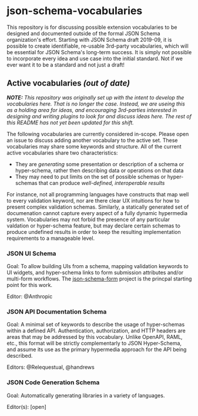 # json-schema-vocabularies

This repository is for discussing possible extension vocabularies to be designed and documented outside of the formal JSON Schema organization's effort.  Starting with JSON Schema draft 2019-09, it is possible to create identifiable, re-usable 3rd-party vocabularies, which will be essential for JSON Schema's long-term success.  It is simply not possible to incorporate every idea and use case into the initial standard.  Not if we ever want it to be a standard and not just a draft!

## Active vocabularies _(out of date)_

_**NOTE:** This repository was originally set up with the intent to develop the vocabularies here.  That is no longer the case.  Instead, we are useing this as a holding area for ideas, and encouraging 3rd-parties interested in designing and writing plugins to look for and discuss ideas here.  The rest of this README has not yet been updated for this shift._

The following vocabularies are currently considered in-scope.  Please open an issue to discuss adding another vocabulary to the active set.  These vocabularies may share some keywords and structure.  All of the current active vocabularies share two characteristics:

* They are _generating_ some presentation or description of a schema or hyper-schema, rather then describing data or operations on that data
* They may need to put limits on the set of possible schemas or hyper-schemas that can produce _well-defined, interoperable results_

For instance, not all programming languages have constructs that map well to every validation keyword, nor are there clear UX intuitions for how to present complex validation schemas.  Similarly, a statically generated set of documenation cannot capture every aspect of a fully dynamic hypermedia system.  Vocabularies may not forbid the presence of any particular valdation or hyper-schema feature, but may declare certain schemas to produce undefined results in order to keep the resulting implementation requirements to a manageable level. 

### JSON UI Schema

Goal:  To allow building UIs from a schema, mapping validation keywords to UI widgets, and hyper-schema links to form submission attributes and/or multi-form workflows.  The [json-schema-form](https://github.com/json-schema-form/json-schema-form) project is the princpal starting point for this work.

Editor: @Anthropic

### JSON API Documentation Schema

Goal:   A minimal set of keywords to describe the usage of hyper-schemas within a defined API.  Authentication, authorization, and HTTP headers are areas that may be addressed by this vocabulary.  Unlike OpenAPI, RAML, etc., this format will be strictly complementarly to JSON Hyper-Schema, and assume its use as the primary hypermedia approach for the API being described.

Editors: @Relequestual, @handrews

### JSON Code Generation Schema

Goal: Automatically generating libraries in a variety of languages.

Editor(s): [open]
